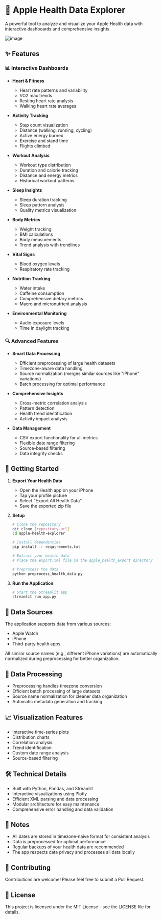 # 🍎 Apple Health Data Explorer

A powerful tool to analyze and visualize your Apple Health data with interactive dashboards and comprehensive insights.

![image](https://github.com/user-attachments/assets/0c98b7d5-9ccb-4066-8d6d-9005e6548a08)


## ✨ Features

### 📊 Interactive Dashboards
- **Heart & Fitness**
  - Heart rate patterns and variability
  - VO2 max trends
  - Resting heart rate analysis
  - Walking heart rate averages

- **Activity Tracking**
  - Step count visualization
  - Distance (walking, running, cycling)
  - Active energy burned
  - Exercise and stand time
  - Flights climbed

- **Workout Analysis**
  - Workout type distribution
  - Duration and calorie tracking
  - Distance and energy metrics
  - Historical workout patterns

- **Sleep Insights**
  - Sleep duration tracking
  - Sleep pattern analysis
  - Quality metrics visualization

- **Body Metrics**
  - Weight tracking
  - BMI calculations
  - Body measurements
  - Trend analysis with trendlines

- **Vital Signs**
  - Blood oxygen levels
  - Respiratory rate tracking

- **Nutrition Tracking**
  - Water intake
  - Caffeine consumption
  - Comprehensive dietary metrics
  - Macro and micronutrient analysis

- **Environmental Monitoring**
  - Audio exposure levels
  - Time in daylight tracking

### 🔍 Advanced Features
- **Smart Data Processing**
  - Efficient preprocessing of large health datasets
  - Timezone-aware data handling
  - Source normalization (merges similar sources like "iPhone" variations)
  - Batch processing for optimal performance

- **Comprehensive Insights**
  - Cross-metric correlation analysis
  - Pattern detection
  - Health trend identification
  - Activity impact analysis

- **Data Management**
  - CSV export functionality for all metrics
  - Flexible date range filtering
  - Source-based filtering
  - Data integrity checks

## 🚀 Getting Started

1. **Export Your Health Data**
   - Open the Health app on your iPhone
   - Tap your profile picture
   - Select "Export All Health Data"
   - Save the exported zip file

2. **Setup**
   ```bash
   # Clone the repository
   git clone [repository-url]
   cd apple-health-explorer

   # Install dependencies
   pip install -r requirements.txt

   # Extract your health data
   # Place the export.xml file in the apple_health_export directory

   # Preprocess the data
   python preprocess_health_data.py
   ```

3. **Run the Application**
   ```bash
   # Start the Streamlit app
   streamlit run app.py
   ```

## 📱 Data Sources
The application supports data from various sources:
- Apple Watch
- iPhone
- Third-party health apps

All similar source names (e.g., different iPhone variations) are automatically normalized during preprocessing for better organization.

## 🔄 Data Processing
- Preprocessing handles timezone conversion
- Efficient batch processing of large datasets
- Source name normalization for cleaner data organization
- Automatic metadata generation and tracking

## 📈 Visualization Features
- Interactive time-series plots
- Distribution charts
- Correlation analysis
- Trend identification
- Custom date range analysis
- Source-based filtering

## 🛠 Technical Details
- Built with Python, Pandas, and Streamlit
- Interactive visualizations using Plotly
- Efficient XML parsing and data processing
- Modular architecture for easy maintenance
- Comprehensive error handling and data validation

## 📝 Notes
- All dates are stored in timezone-naive format for consistent analysis
- Data is preprocessed for optimal performance
- Regular backups of your health data are recommended
- The app respects data privacy and processes all data locally

## 🤝 Contributing
Contributions are welcome! Please feel free to submit a Pull Request.

## 📄 License
This project is licensed under the MIT License - see the LICENSE file for details.
